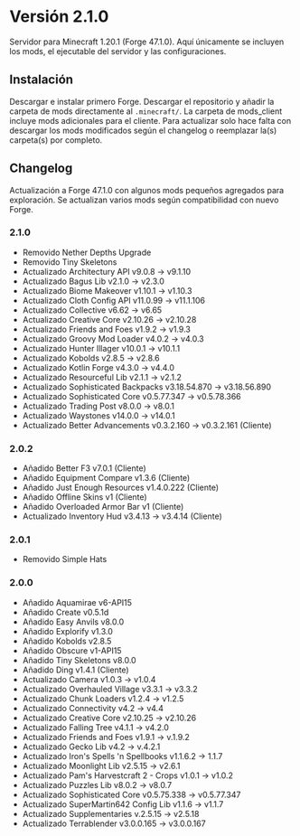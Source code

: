 # Versión 2.1.0

Servidor para Minecraft 1.20.1 (Forge 47.1.0). Aquí únicamente se incluyen los mods, el ejecutable del servidor y las configuraciones.

## Instalación

Descargar e instalar primero Forge. Descargar el repositorio y añadir la carpeta de mods directamente al ```.minecraft/```. La carpeta de mods_client incluye mods adicionales para el cliente. Para actualizar solo hace falta con descargar los mods modificados según el changelog o reemplazar la(s) carpeta(s) por completo.

## Changelog

Actualización a Forge 47.1.0 con algunos mods pequeños agregados para exploración. Se actualizan varios mods según compatibilidad con nuevo Forge.

### 2.1.0

* Removido Nether Depths Upgrade
* Removido Tiny Skeletons
* Actualizado Architectury API v9.0.8 -> v9.1.10
* Actualizado Bagus Lib v2.1.0 -> v2.3.0
* Actualizado Biome Makeover v1.10.1 -> v1.10.3
* Actualizado Cloth Config API v11.0.99 -> v11.1.106
* Actualizado Collective v6.62 -> v6.65
* Actualizado Creative Core v2.10.26 -> v2.10.28
* Actualizado Friends and Foes v1.9.2 -> v1.9.3
* Actualizado Groovy Mod Loader v4.0.2 -> v4.0.3
* Actualizado Hunter Illager v10.0.1 -> v10.1.1
* Actualizado Kobolds v2.8.5 -> v2.8.6
* Actualizado Kotlin Forge v4.3.0 -> v4.4.0
* Actualizado Resourceful Lib v2.1.1 -> v2.1.2
* Actualizado Sophisticated Backpacks v3.18.54.870 -> v3.18.56.890
* Actualizado Sophisticated Core v0.5.77.347 -> v0.5.78.366
* Actualizado Trading Post v8.0.0 -> v8.0.1
* Actualizado Waystones v14.0.0 -> v14.0.1
* Actualizado Better Advancements v0.3.2.160 -> v0.3.2.161 (Cliente)

### 2.0.2

* Añadido Better F3 v7.0.1 (Cliente)
* Añadido Equipment Compare v1.3.6 (Cliente)
* Añadido Just Enough Resources v1.4.0.222 (Cliente)
* Añadido Offline Skins v1 (Cliente)
* Añadido Overloaded Armor Bar v1 (Cliente)
* Actualizado Inventory Hud v3.4.13 -> v3.4.14 (Cliente)

### 2.0.1

* Removido Simple Hats

### 2.0.0

* Añadido Aquamirae v6-API15
* Añadido Create v0.5.1d
* Añadido Easy Anvils v8.0.0
* Añadido Explorify v1.3.0
* Añadido Kobolds v2.8.5
* Añadido Obscure v1-API15
* Añadido Tiny Skeletons v8.0.0
* Añadido Ding v1.4.1 (Cliente)
* Actualizado Camera v1.0.3 -> v1.0.4
* Actualizado Overhauled Village v3.3.1 -> v3.3.2
* Actualizado Chunk Loaders v1.2.4 -> v1.2.5
* Actualizado Connectivity v4.2 -> v4.4
* Actualizado Creative Core v2.10.25 -> v2.10.26
* Actualizado Falling Tree v4.1.1 -> v4.2.0
* Actualizado Friends and Foes v1.9.1 -> v.1.9.2
* Actualizado Gecko Lib v4.2 -> v.4.2.1
* Actualizado Iron's Spells 'n Spellbooks v1.1.6.2 -> 1.1.7
* Actualizado Moonlight Lib v2.5.15 -> v2.6.1
* Actualizado Pam's Harvestcraft 2 - Crops v1.0.1 -> v1.0.2
* Actualizado Puzzles Lib v8.0.2 -> v8.0.7
* Actualizado Sophisticated Core v0.5.75.338 -> v0.5.77.347
* Actualizado SuperMartin642 Config Lib v1.1.6 -> v1.1.7
* Actualizado Supplementaries v.2.5.15 -> v2.5.18
* Actualizado Terrablender v3.0.0.165 -> v3.0.0.167